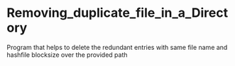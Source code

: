 # Removing_duplicate_file_in_a_Directory
Program that helps to delete the redundant entries with same file name and hashfile blocksize  over the provided path
